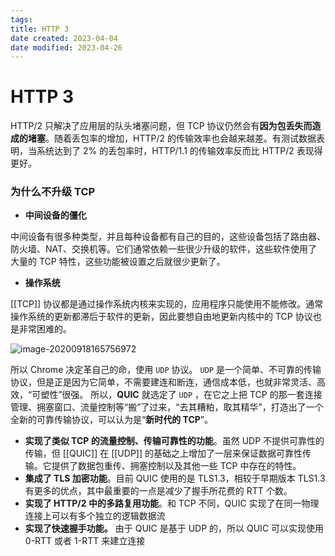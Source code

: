 ```yaml
---
tags:
title: HTTP 3
date created: 2023-04-04
date modified: 2023-04-26
---
```


# HTTP 3

HTTP/2 只解决了应用层的队头堵塞问题，但 TCP 协议仍然会有**因为包丢失而造成的堵塞**。随着丢包率的增加，HTTP/2 的传输效率也会越来越差。有测试数据表明，当系统达到了 2% 的丢包率时，HTTP/1.1 的传输效率反而比 HTTP/2 表现得更好。

### 为什么不升级 TCP

- **中间设备的僵化**

中间设备有很多种类型，并且每种设备都有自己的目的，这些设备包括了路由器、防火墙、NAT、交换机等。它们通常依赖一些很少升级的软件，这些软件使用了大量的 TCP 特性，这些功能被设置之后就很少更新了。

- **操作系统**

[[TCP]] 协议都是通过操作系统内核来实现的，应用程序只能使用不能修改。通常操作系统的更新都滞后于软件的更新，因此要想自由地更新内核中的 TCP 协议也是非常困难的。

![image-20200918165756972](https://i.loli.net/2021/03/02/Ek7cdAjU8G21eTO.png)

所以 Chrome 决定革自己的命，使用 `UDP` 协议。 `UDP` 是⼀个简单、不可靠的传输协议，但是正是因为它简单，不需要建连和断连，通信成本低，也就非常灵活、⾼效，“可塑性”很强。 所以，**QUIC** 就选定了 `UDP` ，在它之上把 TCP 的那⼀套连接管理、拥塞窗⼝、流量控制等“搬”了过来，“去其糟粕，取其精华”，打造出了⼀个全新的可靠传输协议，可以认为是“**新时代的 TCP**”。

- **实现了类似 TCP 的流量控制、传输可靠性的功能**。虽然 UDP 不提供可靠性的传输，但 [[QUIC]] 在 [[UDP]] 的基础之上增加了一层来保证数据可靠性传输。它提供了数据包重传、拥塞控制以及其他一些 TCP 中存在的特性。
- **集成了 TLS 加密功能**。目前 QUIC 使用的是 TLS1.3，相较于早期版本 TLS1.3 有更多的优点，其中最重要的一点是减少了握手所花费的 RTT 个数。
- **实现了 HTTP/2 中的多路复用功能**。和 TCP 不同，QUIC 实现了在同一物理连接上可以有多个独立的逻辑数据流
- **实现了快速握手功能。** 由于 QUIC 是基于 UDP 的，所以 QUIC 可以实现使用 0-RTT 或者 1-RTT 来建立连接
